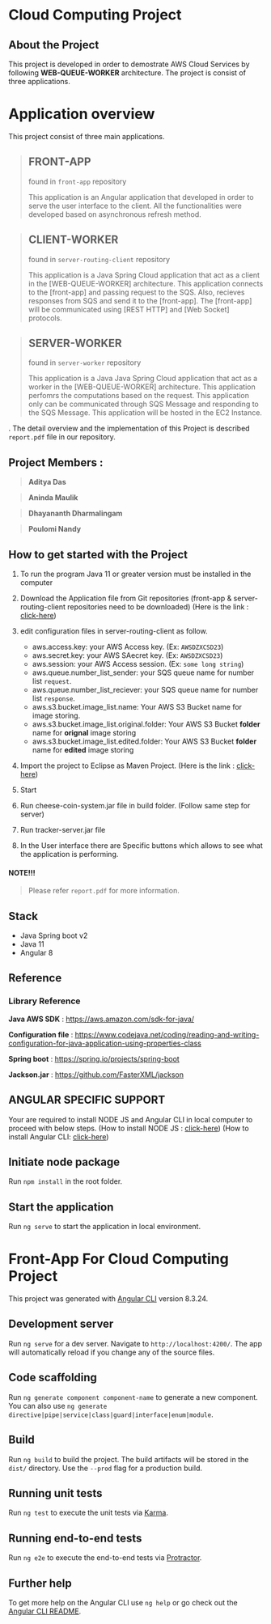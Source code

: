 # Cloud Computing Project

## About the Project

This project is developed in order to demostrate AWS Cloud Services by following **WEB-QUEUE-WORKER** architecture. 
The project is consist of three applications. 

# Application overview 
 This project consist of three main applications.  
    
> ## **FRONT-APP**
>
> found in `front-app` repository 
>   
>  This application is an Angular application that developed in order to serve the user interface to the client. All the functionalities were developed based on asynchronous refresh method. 

> ## **CLIENT-WORKER**
>
> found in `server-routing-client` repository 
>   
>  This application is a Java Spring Cloud application that act as a client in the [WEB-QUEUE-WORKER] architecture. This application connects to the [front-app] and passing request to the SQS. Also, recieves responses from SQS and send it to the [front-app]. The [front-app] will be communicated using [REST HTTP] and [Web Socket] protocols.   


> ## **SERVER-WORKER**
>
> found in `server-worker` repository 
>   
>   This application is a Java Java Spring Cloud application that act as a worker in the [WEB-QUEUE-WORKER] architecture. This application perfomrs the computations based on the request. This application only can be communicated through SQS Message and responding to the SQS Message. This application will be hosted in the EC2 Instance.    

. The detail overview and the implementation of this Project is described `report.pdf` file in our repository.

## Project Members : 

>**Aditya Das**

>**Aninda Maulik**

>**Dhayananth Dharmalingam**

>**Poulomi Nandy**

## How to get started with the Project
 
 1. To run the program Java 11 or greater version must be installed in the computer
 2. Download the Application file from Git repositories (front-app & server-routing-client repositories need to be downloaded) (Here is the link : [click-here](https://github.com/ujm-cloud-computing-open))

 3. edit configuration files in server-routing-client as follow.
    * aws.access.key: your AWS Access key. (Ex: `AWSDZXCSD23`)
    * aws.secret.key: your AWS SAecret key. (Ex: `AWSDZXCSD23`)
    * aws.session: your AWS Access session. (Ex: `some long string`)
    * aws.queue.number_list_sender: your SQS queue name for number list `request`. 
    * aws.queue.number_list_reciever: your SQS queue name for number list `response`. 
    * aws.s3.bucket.image_list.name: Your AWS S3 Bucket name for image storing.
    * aws.s3.bucket.image_list.original.folder: Your AWS S3 Bucket **folder** name for **orignal** image storing
    * aws.s3.bucket.image_list.edited.folder: Your AWS S3 Bucket **folder** name for **edited** image storing

 5. Import the project to Eclipse as Maven Project. (Here is the link : [click-here](https://www.eclipse.org/downloads/packages/installer))
 6. Start
 7. Run cheese-coin-system.jar file in build folder. (Follow same step for server)
 8. Run tracker-server.jar file
 9. In the User interface there are Specific buttons  which allows to see what  the application is performing. 



#### NOTE!!!
> Please refer `report.pdf` for more information. 

## Stack
* Java Spring boot v2
* Java 11
* Angular 8

## Reference 
 ### Library Reference 
**Java AWS SDK** : https://aws.amazon.com/sdk-for-java/

**Configuration file** : https://www.codejava.net/coding/reading-and-writing-configuration-for-java-application-using-properties-class

**Spring boot** : https://spring.io/projects/spring-boot

**Jackson.jar** : https://github.com/FasterXML/jackson

 
## ANGULAR SPECIFIC SUPPORT

Your are required to install NODE JS and Angular CLI in local computer to proceed with below steps. 
(How to install NODE JS : [click-here](https://phoenixnap.com/kb/install-node-js-npm-on-windows))
(How to install Angular CLI: [click-here](https://cli.angular.io/))

## Initiate node package
Run `npm install` in the root folder.
## Start the application
Run `ng serve` to start the application in local environment.

# Front-App For Cloud Computing Project

This project was generated with [Angular CLI](https://github.com/angular/angular-cli) version 8.3.24.

## Development server

Run `ng serve` for a dev server. Navigate to `http://localhost:4200/`. The app will automatically reload if you change any of the source files.

## Code scaffolding

Run `ng generate component component-name` to generate a new component. You can also use `ng generate directive|pipe|service|class|guard|interface|enum|module`.

## Build

Run `ng build` to build the project. The build artifacts will be stored in the `dist/` directory. Use the `--prod` flag for a production build.

## Running unit tests

Run `ng test` to execute the unit tests via [Karma](https://karma-runner.github.io).

## Running end-to-end tests

Run `ng e2e` to execute the end-to-end tests via [Protractor](http://www.protractortest.org/).

## Further help

To get more help on the Angular CLI use `ng help` or go check out the [Angular CLI README](https://github.com/angular/angular-cli/blob/master/README.md).
